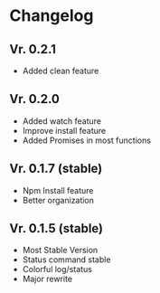 # Changelog

## Vr. 0.2.1

- Added clean feature

## Vr. 0.2.0

- Added watch feature
- Improve install feature
- Added Promises in most functions

## Vr. 0.1.7 (stable)

- Npm Install feature
- Better organization

## Vr. 0.1.5 (stable)

- Most Stable Version
- Status command stable
- Colorful log/status
- Major rewrite